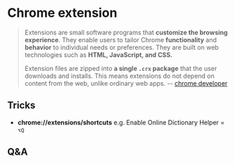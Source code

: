 # Chrome extension 


> Extensions are small software programs that **customize the browsing experience**. They enable users to tailor Chrome **functionality** and **behavior** to individual needs or preferences. They are built on web technologies such as **HTML, JavaScript, and CSS.**
> 
> Extension files are zipped into **a single `.crx` package** that the user downloads and installs. This means extensions do not depend on content from the web, unlike ordinary web apps.  -- [chrome developer](https://developer.chrome.com/extensions#:~:text=Extensions%20are%20small%20software%20programs,to%20individual%20needs%20or%20preferences.&text=Extension%20files%20are%20zipped%20into,the%20user%20downloads%20and%20installs.)

## Tricks

- **chrome://extensions/shortcuts**  e.g. Enable Online Dictionary Helper = `⌥Q`


## Q&A